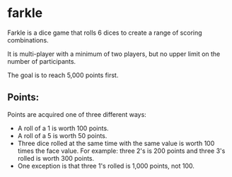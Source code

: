 # farkle
Farkle is a dice game that rolls 6 dices to create a range of scoring combinations.

It is multi-player with a minimum of two players, but no upper limit on the number of participants. 

The goal is to reach 5,000 points first.

## Points:

Points are acquired one of three different ways:

  * A roll of a 1 is worth 100 points.
  * A roll of a 5 is worth 50 points.
  * Three dice rolled at the same time with the same value is worth 100 times the face value. 
    For example: three 2's is 200 points and three 3's rolled is worth 300 points.
  * One exception is that three 1's rolled is 1,000 points, not 100.
